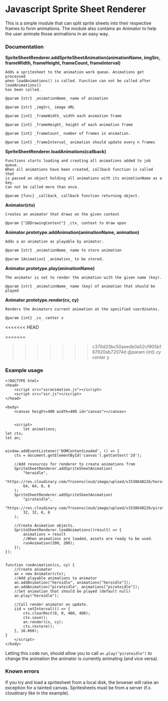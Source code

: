 # Javascript Sprite Sheet Renderer

This is a simple module that can split sprite sheets into
their respective frames to form animations. The module 
also contains an Animator to help the user animate those
animations in an easy way. 

### Documentation

__SpriteSheetRenderer.addSpriteSheetAnimation(animationName, imgSrc, frameWidth, frameHeight, frameCount, frameInterval)__

    Adds a spritesheet to the animation work queue. Animations get processed
    when loadAnimations() is called. Function can not be called after loadAnimations()
    has been called.
    
    @param {str} _animationName_ name of animation
    
    @param {str} _imgSrc_ image URL
    
    @param {int} _frameWidth_ width each animation frame
    
    @param {int} _frameHeight_ height of each animation frame
    
    @param {int} _frameCount_ number of frames in animation.
    
    @param {int} _frameInterval_ animation should update every n frames

__SpriteSheetRenderer.loadAnimations(callback)__

    Functions starts loading and creating all animations added to job queue.
    When all animations have been created, callback function is called that
    is passed an object holding all animations with its animationName as a key.
    Can not be called more than once.
    
    @param {func} _callback_ callback function returning object.

__Animator(ctx)__

    Creates an animator that draws on the given context

    @param {"2DDrawingContext"} _ctx_ context to draw upon

__Animator.prototype.addAnimation(animationName, animation)__

    Adds a an animation as playable by animator.

    @param {str} _animationName_ name to store animation

    @param {Animation} _animation_ to be stored.

__Animator.prototype.play(animationName)__ 

    The animator is set to render the animation with the given name (key).

    @param {str} _animationName_ name (key) of animation that should be played


__Animator.prototype.render(cx, cy)__

    Renders the Animators current animation at the specified coordinates.

    @param {int} _cx_ center x
<<<<<<< HEAD

=======
    
>>>>>>> c370d33bc50aeedb0a52cf905b187920ab72074d
    @param {int} _cy_ center y

### Example usage
```
<!DOCTYPE html>
<head>
    <script src="ssranimation.js"></script>
    <script src="ssr.js"></script>
</head>

<body> 
    <canvas height=400 width=400 id="canvas"></canvas>


    <script>
        let animations;
let ctx;
let an;


window.addEventListener('DOMContentLoaded', () => {
    ctx = document.getElementById('canvas').getContext('2d');
    
    //Add resources for renderer to create animations from
    SpriteSheetRenderer.addSpriteSheetAnimation(
        "heroidle", 
        "https://res.cloudinary.com/frozenscloud/image/upload/v1538648226/heroidle.png", 
        64, 64, 8, 6
    );
    SpriteSheetRenderer.addSpriteSheetAnimation(
        "pirateidle", 
        "https://res.cloudinary.com/frozenscloud/image/upload/v1538648226/pirate1idle.png", 
        32, 32, 6, 6
    );

    //Create Animation objects.
    SpriteSheetRenderer.loadAnimations((result) => { 
        animations = result 
        //When animations are loaded, assets are ready to be used.
        runAnimation(200, 200);
    });
});


function runAnimation(cx, cy) {
    //Create animator
    an = new Animator(ctx);
    //Add playable animations to animator
    an.addAnimation("heroidle", animations["heroidle"]);
    an.addAnimation("pirateidle", animations["pirateidle"]);
    //Set animation that should be played (default null)
    an.play("heroidle");
    
    //Call render animator on update.
    iid = setInterval(() => {
        ctx.clearRect(0, 0, 400, 400);
        ctx.save();
        an.render(cx, cy);
        ctx.restore();
    }, 16.666);
}
    </script>
</body>
```
Letting this code run, should allow you to call `an.play("pirateidle")`
to change the animation the animator is currently animating (and vice versa).

### Known errors

If you try and load a spritesheet from a local disk, the browser will
raise an exception for a tainted canvas. Spritesheets must be from a
server (f.x. cloudinary like in the example).
